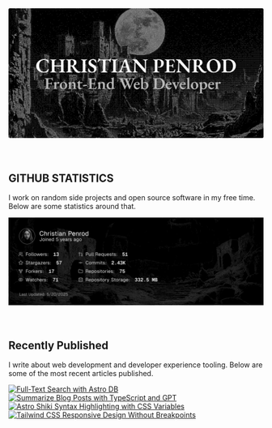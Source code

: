 
<picture>
  <source media="(prefers-color-scheme: dark)" srcset="assets/banner.dark.png?v=441d498c-33a4-477d-93c6-43cb9efa1fb5" width="843px" />
  <source media="(prefers-color-scheme: light)" srcset="assets/banner.light.png?v=441d498c-33a4-477d-93c6-43cb9efa1fb5" width="843px" />
  <img src="assets/banner.dark.png?v=441d498c-33a4-477d-93c6-43cb9efa1fb5" alt="Banner" width="843px" />
</picture>
<br />
<br />
<br />
<h2>GITHUB STATISTICS</h2>
<p>I work on random side projects and open source software in my free time. Below are some statistics around that.</p>
<picture>
  <source media="(prefers-color-scheme: dark)" srcset="assets/statistics.dark.png?v=441d498c-33a4-477d-93c6-43cb9efa1fb5" width="843px" />
  <source media="(prefers-color-scheme: light)" srcset="assets/statistics.light.png?v=441d498c-33a4-477d-93c6-43cb9efa1fb5" width="843px" />
  <img src="assets/statistics.dark.png?v=441d498c-33a4-477d-93c6-43cb9efa1fb5" alt="Github Statistics" width="843px" />
</picture>
<br />
<br />
<br />
<h2>Recently Published</h2>
<p>I write about web development and developer experience tooling. Below are some of the most recent articles published.</p>
<a href="https://christianpenrod.com/blog/full-text-search-with-astro-db"><img src="https://christianpenrod.com/blog/full-text-search-with-astro-db.png?v=441d498c-33a4-477d-93c6-43cb9efa1fb5" alt="Full-Text Search with Astro DB" width="421px" /></a>
<a href="https://christianpenrod.com/blog/summarize-blog-posts-with-typescript-and-gpt"><img src="https://christianpenrod.com/blog/summarize-blog-posts-with-typescript-and-gpt.png?v=441d498c-33a4-477d-93c6-43cb9efa1fb5" alt="Summarize Blog Posts with TypeScript and GPT" width="421px" /></a>
<a href="https://christianpenrod.com/blog/astro-shiki-syntax-highlighting-with-css-variables"><img src="https://christianpenrod.com/blog/astro-shiki-syntax-highlighting-with-css-variables.png?v=441d498c-33a4-477d-93c6-43cb9efa1fb5" alt="Astro Shiki Syntax Highlighting with CSS Variables" width="421px" /></a>
<a href="https://christianpenrod.com/blog/tailwindcss-responsive-design-without-breakpoints"><img src="https://christianpenrod.com/blog/tailwindcss-responsive-design-without-breakpoints.png?v=441d498c-33a4-477d-93c6-43cb9efa1fb5" alt="Tailwind CSS Responsive Design Without Breakpoints" width="421px" /></a>
